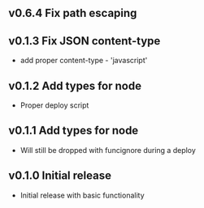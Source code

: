 ## v0.6.4 Fix path escaping

## v0.1.3 Fix JSON content-type

- add proper content-type - 'javascript'

## v0.1.2 Add types for node

- Proper deploy script

## v0.1.1 Add types for node

- Will still be dropped with funcignore during a deploy

## v0.1.0 Initial release

- Initial release with basic functionality